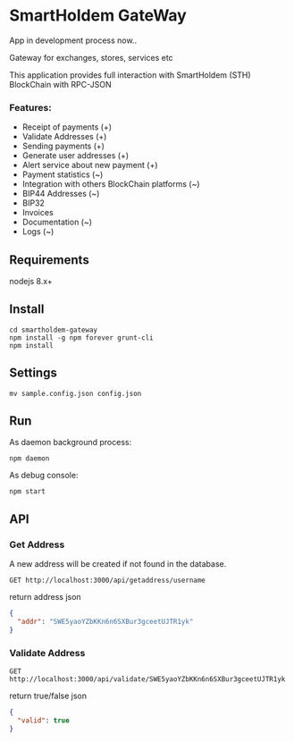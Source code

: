 # SmartHoldem GateWay

App in development process now..

Gateway for exchanges, stores, services etc

This application provides full interaction with SmartHoldem (STH) BlockChain with RPC-JSON

### Features:

- Receipt of payments (+)
- Validate Addresses (+)
- Sending payments (+)
- Generate user addresses (+)
- Alert service about new payment (+)
- Payment statistics (~)
- Integration with others BlockChain platforms (~)
- BIP44 Addresses (~)
- BIP32
- Invoices
- Documentation (~)
- Logs (~)

## Requirements

nodejs 8.x+

## Install

```shell
cd smartholdem-gateway
npm install -g npm forever grunt-cli
npm install
````

## Settings

```shell
mv sample.config.json config.json
```

## Run

As daemon background process:

```shell
npm daemon
```

As debug console:

```shell
npm start
```

## API

### Get Address

A new address will be created if not found in the database.

```shell
GET http://localhost:3000/api/getaddress/username
```

return address json

```json
{
  "addr": "SWE5yaoYZbKKn6n6SXBur3gceetUJTR1yk"
}
```

### Validate Address

```shell
GET http://localhost:3000/api/validate/SWE5yaoYZbKKn6n6SXBur3gceetUJTR1yk
```

return true/false json

```json
{
  "valid": true
}
```
